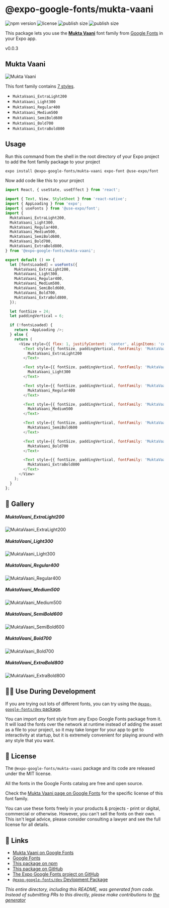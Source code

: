 # @expo-google-fonts/mukta-vaani

![npm version](https://flat.badgen.net/npm/v/@expo-google-fonts/mukta-vaani)
![license](https://flat.badgen.net/github/license/expo/google-fonts)
![publish size](https://flat.badgen.net/packagephobia/install/@expo-google-fonts/mukta-vaani)
![publish size](https://flat.badgen.net/packagephobia/publish/@expo-google-fonts/mukta-vaani)

This package lets you use the [**Mukta Vaani**](https://fonts.google.com/specimen/Mukta+Vaani) font family from [Google Fonts](https://fonts.google.com/) in your Expo app.

v0.0.3

## Mukta Vaani

![Mukta Vaani](./font-family.png)

This font family contains [7 styles](#-gallery).

- `MuktaVaani_ExtraLight200`
- `MuktaVaani_Light300`
- `MuktaVaani_Regular400`
- `MuktaVaani_Medium500`
- `MuktaVaani_SemiBold600`
- `MuktaVaani_Bold700`
- `MuktaVaani_ExtraBold800`

## Usage

Run this command from the shell in the root directory of your Expo project to add the font family package to your project
```sh
expo install @expo-google-fonts/mukta-vaani expo-font @use-expo/font
```

Now add code like this to your project
```js
import React, { useState, useEffect } from 'react';

import { Text, View, StyleSheet } from 'react-native';
import { AppLoading } from 'expo';
import { useFonts } from '@use-expo/font';
import {
  MuktaVaani_ExtraLight200,
  MuktaVaani_Light300,
  MuktaVaani_Regular400,
  MuktaVaani_Medium500,
  MuktaVaani_SemiBold600,
  MuktaVaani_Bold700,
  MuktaVaani_ExtraBold800,
} from '@expo-google-fonts/mukta-vaani';

export default () => {
  let [fontsLoaded] = useFonts({
    MuktaVaani_ExtraLight200,
    MuktaVaani_Light300,
    MuktaVaani_Regular400,
    MuktaVaani_Medium500,
    MuktaVaani_SemiBold600,
    MuktaVaani_Bold700,
    MuktaVaani_ExtraBold800,
  });

  let fontSize = 24;
  let paddingVertical = 6;

  if (!fontsLoaded) {
    return <AppLoading />;
  } else {
    return (
      <View style={{ flex: 1, justifyContent: 'center', alignItems: 'center' }}>
        <Text style={{ fontSize, paddingVertical, fontFamily: 'MuktaVaani_ExtraLight200' }}>
          MuktaVaani_ExtraLight200
        </Text>

        <Text style={{ fontSize, paddingVertical, fontFamily: 'MuktaVaani_Light300' }}>
          MuktaVaani_Light300
        </Text>

        <Text style={{ fontSize, paddingVertical, fontFamily: 'MuktaVaani_Regular400' }}>
          MuktaVaani_Regular400
        </Text>

        <Text style={{ fontSize, paddingVertical, fontFamily: 'MuktaVaani_Medium500' }}>
          MuktaVaani_Medium500
        </Text>

        <Text style={{ fontSize, paddingVertical, fontFamily: 'MuktaVaani_SemiBold600' }}>
          MuktaVaani_SemiBold600
        </Text>

        <Text style={{ fontSize, paddingVertical, fontFamily: 'MuktaVaani_Bold700' }}>
          MuktaVaani_Bold700
        </Text>

        <Text style={{ fontSize, paddingVertical, fontFamily: 'MuktaVaani_ExtraBold800' }}>
          MuktaVaani_ExtraBold800
        </Text>
      </View>
    );
  }
};

```

## 🔡 Gallery

##### MuktaVaani_ExtraLight200
![MuktaVaani_ExtraLight200](./29b1cbb5d158be22b06c5c6af360d55da720b6c8a7b9b218dd184cbfc2a97885.ttf.png)

##### MuktaVaani_Light300
![MuktaVaani_Light300](./b273ecb298d23bd198fdcf92d8137f3bb392abc1843e055c814580f254f3a4d2.ttf.png)

##### MuktaVaani_Regular400
![MuktaVaani_Regular400](./89cee2e2edc87643ff46594bc56da0b32e9f4fd9acb8b87979dda5d4da2bccb6.ttf.png)

##### MuktaVaani_Medium500
![MuktaVaani_Medium500](./5da49257aaa42ad92f5abf8235b58834033471554455112dea55a3a00761f1c0.ttf.png)

##### MuktaVaani_SemiBold600
![MuktaVaani_SemiBold600](./7f14d4f17f14c4106a7fe56a9e591a9ef7d89e8dee221d5b4d359cac2667f138.ttf.png)

##### MuktaVaani_Bold700
![MuktaVaani_Bold700](./6e1e0572586f30b3b9b794997b0b26cc725d41d3348eda988662d14d1fdc89b4.ttf.png)

##### MuktaVaani_ExtraBold800
![MuktaVaani_ExtraBold800](./09f9de8c00ef147925056cf61c1d7e324b50fd29b1fe15c95500c506ddd79aeb.ttf.png)


## 👩‍💻 Use During Development

If you are trying out lots of different fonts, you can try using the [`@expo-google-fonts/dev` package](https://github.com/expo/google-fonts/tree/master/font-packages/dev#readme).

You can import *any* font style from any Expo Google Fonts package from it. It will load the fonts
over the network at runtime instead of adding the asset as a file to your project, so it may take longer
for your app to get to interactivity at startup, but it is extremely convenient
for playing around with any style that you want.

## 📖 License

The `@expo-google-fonts/mukta-vaani` package and its code are released under the MIT license.

All the fonts in the Google Fonts catalog are free and open source.

Check the [Mukta Vaani page on Google Fonts](https://fonts.google.com/specimen/Mukta+Vaani) for the specific license of this font family.

You can use these fonts freely in your products & projects - print or digital, commercial or otherwise. However, you can't sell the fonts on their own. This isn't legal advice, please consider consulting a lawyer and see the full license for all details.

## 🔗 Links

- [Mukta Vaani on Google Fonts](https://fonts.google.com/specimen/Mukta+Vaani)
- [Google Fonts](https://fonts.google.com/)
- [This package on npm](https://www.npmjs.com/package/@expo-google-fonts/mukta-vaani)
- [This package on GitHub](https://github.com/expo/google-fonts/tree/master/font-packages/mukta-vaani)
- [The Expo Google Fonts project on GitHub](https://github.com/expo/google-fonts)
- [`@expo-google-fonts/dev` Devlopment Package](https://github.com/expo/google-fonts/tree/master/font-packages/dev)


*This entire directory, including this README, was generated from code. Instead of submitting PRs to this directly, please make contributions to [the generator](https://github.com/expo/google-fonts/tree/master/packages/generator)*
